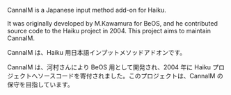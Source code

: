 CannaIM is a Japanese input method add-on for Haiku.

It was originally developed by M.Kawamura for BeOS, and he contributed source code to the Haiku project in 2004. This project aims to maintain CannaIM. 

CannaIM は、Haiku 用日本語インプットメソッドアドオンです。

CannaIM は、河村さんにより BeOS 用として開発され、2004 年に Haiku プロジェクトへソースコードを寄付されました。このプロジェクトは、CannaIM の保守を目指しています。
